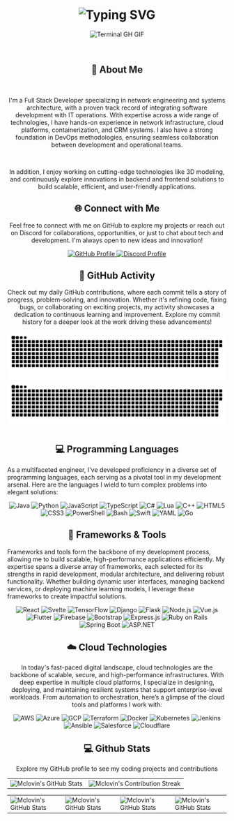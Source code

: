 
<div align="center">
    <h1><img src="https://readme-typing-svg.herokuapp.com?font=Jetbrains+mono&size=40&duration=3000&color=33FF33&center=true&vCenter=true&width=435&lines=Hey..+I'm+Mclovin;This+is..;..my+Github..;" alt="Typing SVG"/></h1>
    <p><img src="termina-gh.gif" alt="Terminal GH GIF" /></p>
</div>

<div align="center">
    <h2>🚀 About Me</h2>
    <p>I'm a Full Stack Developer specializing in network engineering and systems architecture, with a proven track record of integrating software development with IT operations. With expertise across a wide range of technologies, I have hands-on experience in network infrastructure, cloud platforms, containerization, and CRM systems. I also have a strong foundation in DevOps methodologies, ensuring seamless collaboration between development and operational teams.</p>
    <p>In addition, I enjoy working on cutting-edge technologies like 3D modeling, and continuously explore innovations in backend and frontend solutions to build scalable, efficient, and user-friendly applications.</p>
</div>

<div align="center">
<h2 align="center" class="section-heading">🌐 Connect with Me</h2>
<p>Feel free to connect with me on GitHub to explore my projects or reach out on Discord for collaborations, opportunities, or just to chat about tech and development. I'm always open to new ideas and innovation!</p>
<div align="center">
  <a href="https://github.com/mclovinit101" target="_blank">
    <img src="https://img.shields.io/badge/GitHub-mclovinit101-181717?style=for-the-badge&logo=github&logoColor=white" alt="GitHub Profile"/>
  </a>
  <a href="https://discordapp.com/users/mclovinit101" target="_blank">
    <img src="https://img.shields.io/badge/Discord-mclovinit101-7289DA?style=for-the-badge&logo=discord&logoColor=white" alt="Discord Profile"/>
  </a>
</div>
</div>

<div align="center">
  <h2>🚀 GitHub Activity</h2>
  <p>Check out my daily GitHub contributions, where each commit tells a story of progress, problem-solving, and innovation. Whether it's refining code, fixing bugs, or collaborating on exciting projects, my activity showcases a dedication to continuous learning and improvement. Explore my commit history for a deeper look at the work driving these advancements!</p>
  <img src="https://raw.githubusercontent.com/McLovinIt101/McLovinIt101/output/github-contribution-grid-snake-dark.svg#gh-dark-mode-only" alt="GitHub Contribution Grid Snake Animation Dark Mode"/>
  <img src="https://raw.githubusercontent.com/McLovinIt101/McLovinIt101/output/github-contribution-grid-snake.svg#gh-light-mode-only" alt="GitHub Contribution Grid Snake Animation Light Mode"/>
</div>

<h2 align="center" class="section-heading">💻 Programming Languages</h2>
<p>As a multifaceted engineer, I've developed proficiency in a diverse set of programming languages, each serving as a pivotal tool in my development arsenal. Here are the languages I wield to turn complex problems into elegant solutions:</p>
<div align="center">
  <img src="https://img.shields.io/badge/Java-007396?style=for-the-badge&logo=java&logoColor=white" alt="Java" />
  <img src="https://img.shields.io/badge/Python-3776AB?style=for-the-badge&logo=python&logoColor=white" alt="Python"/>
  <img src="https://img.shields.io/badge/JavaScript-F7DF1E?style=for-the-badge&logo=javascript&logoColor=black" alt="JavaScript"/>
  <img src="https://img.shields.io/badge/TypeScript-3178C6?style=for-the-badge&logo=typescript&logoColor=white" alt="TypeScript"/>
  <img src="https://img.shields.io/badge/C%23-239120?style=for-the-badge&logo=c-sharp&logoColor=white" alt="C#"/>
  <img src="https://img.shields.io/badge/Lua-2C2D72?style=for-the-badge&logo=lua&logoColor=white" alt="Lua"/>
  <img src="https://img.shields.io/badge/C++-00599C?style=for-the-badge&logo=cplusplus&logoColor=white" alt="C++"/>
  <img src="https://img.shields.io/badge/HTML5-E34F26?style=for-the-badge&logo=html5&logoColor=white" alt="HTML5"/>
  <img src="https://img.shields.io/badge/CSS3-1572B6?style=for-the-badge&logo=css3&logoColor=white" alt="CSS3"/>
  <img src="https://img.shields.io/badge/PowerShell-5391FE?style=for-the-badge&logo=powershell&logoColor=white" alt="PowerShell"/>
  <img src="https://img.shields.io/badge/Bash-4EAA25?style=for-the-badge&logo=gnu-bash&logoColor=white" alt="Bash"/>
  <img src="https://img.shields.io/badge/Swift-FA7343?style=for-the-badge&logo=swift&logoColor=white" alt="Swift"/>
  <img src="https://img.shields.io/badge/YAML-0A0A0A?style=for-the-badge" alt="YAML"/>
  <img src="https://img.shields.io/badge/Go-00ADD8?style=for-the-badge&logo=go&logoColor=white" alt="Go"/>
</div>

<h2 align="center" class="section-heading">🔧 Frameworks & Tools</h2>
<p>Frameworks and tools form the backbone of my development process, allowing me to build scalable, high-performance applications efficiently. My expertise spans a diverse array of frameworks, each selected for its strengths in rapid development, modular architecture, and delivering robust functionality. Whether building dynamic user interfaces, managing backend services, or deploying machine learning models, I leverage these frameworks to create impactful solutions.</p>
<div align="center">
  <img src="https://img.shields.io/badge/React-20232A?style=for-the-badge&logo=react&logoColor=61DAFB" alt="React"/>
  <img src="https://img.shields.io/badge/Svelte-FF3E00?style=for-the-badge&logo=svelte&logoColor=white" alt="Svelte"/>
  <img src="https://img.shields.io/badge/TensorFlow-FF6F00?style=for-the-badge&logo=tensorflow&logoColor=white" alt="TensorFlow"/>
  <img src="https://img.shields.io/badge/Django-092E20?style=for-the-badge&logo=django&logoColor=green" alt="Django"/>
  <img src="https://img.shields.io/badge/Flask-000000?style=for-the-badge&logo=flask&logoColor=white" alt="Flask"/>
  <img src="https://img.shields.io/badge/Node.js-339933?style=for-the-badge&logo=nodedotjs&logoColor=white" alt="Node.js"/>
  <img src="https://img.shields.io/badge/Vue.js-4FC08D?style=for-the-badge&logo=vuedotjs&logoColor=white" alt="Vue.js"/>
  <img src="https://img.shields.io/badge/Flutter-02569B?style=for-the-badge&logo=flutter&logoColor=white" alt="Flutter"/> 
  <img src="https://img.shields.io/badge/Firebase-FFCA28?style=for-the-badge&logo=firebase&logoColor=white" alt="Firebase"/>
  <img src="https://img.shields.io/badge/Bootstrap-7952B3?style=for-the-badge&logo=bootstrap&logoColor=white" alt="Bootstrap"/>
  <img src="https://img.shields.io/badge/Express.js-000000?style=for-the-badge&logo=express&logoColor=white" alt="Express.js"/>
  <img src="https://img.shields.io/badge/Ruby%20on%20Rails-CC0000?style=for-the-badge&logo=rubyonrails&logoColor=white" alt="Ruby on Rails"/>
  <img src="https://img.shields.io/badge/Spring%20Boot-6DB33F?style=for-the-badge&logo=springboot&logoColor=white" alt="Spring Boot"/>
  <img src="https://img.shields.io/badge/ASP.NET-512BD4?style=for-the-badge&logo=dotnet&logoColor=white" alt="ASP.NET"/>
</div>

<div align="center">
  <h2 align="center" class="section-heading">☁️ Cloud Technologies</h2>
  <p>In today's fast-paced digital landscape, cloud technologies are the backbone of scalable, secure, and high-performance infrastructures. With deep expertise in multiple cloud platforms, I specialize in designing, deploying, and maintaining resilient systems that support enterprise-level workloads. From automation to orchestration, here’s a glimpse of the cloud tools and platforms I work with:</p>
  <div align="center">
    <img src="https://img.shields.io/badge/AWS-FF9900?style=for-the-badge&logo=amazonaws&logoColor=white" alt="AWS" />
    <img src="https://img.shields.io/badge/Azure-0089D6?style=for-the-badge&logo=microsoftazure&logoColor=white" alt="Azure"/>
    <img src="https://img.shields.io/badge/GCP-4285F4?style=for-the-badge&logo=googlecloud&logoColor=white" alt="GCP"/>
    <img src="https://img.shields.io/badge/Terraform-623CE4?style=for-the-badge&logo=terraform&logoColor=white" alt="Terraform"/>
    <img src="https://img.shields.io/badge/Docker-2496ED?style=for-the-badge&logo=docker&logoColor=white" alt="Docker"/>
    <img src="https://img.shields.io/badge/Kubernetes-326CE5?style=for-the-badge&logo=kubernetes&logoColor=white" alt="Kubernetes"/>
    <img src="https://img.shields.io/badge/Jenkins-D24939?style=for-the-badge&logo=jenkins&logoColor=white" alt="Jenkins"/>
    <img src="https://img.shields.io/badge/Ansible-EE0000?style=for-the-badge&logo=ansible&logoColor=white" alt="Ansible"/>
    <img src="https://img.shields.io/badge/Salesforce-00A1E0?style=for-the-badge&logo=salesforce&logoColor=white" alt="Salesforce"/>
    <img src="https://img.shields.io/badge/Cloudflare-F38020?style=for-the-badge&logo=cloudflare&logoColor=white" alt="Cloudflare"/>
  </div>
</div>

<div align="center">
<h2 align="center" class="section-heading"> 💻 Github Stats</h2>
<p>Explore my GitHub profile to see my coding projects and contributions</p>
 <table align="center" width="100%" height="100%" >
    <tr>
       <td><img style="border: none;" src="https://github-profile-summary-cards.vercel.app/api/cards/profile-details?username=McLovinIt101&theme=github_dark" alt="Mclovin's GitHub Stats"/></td>   
       <td><img style="border: none;" src="https://github-readme-streak-stats.herokuapp.com/?user=McLovinIt101&theme=merko" alt="Mclovin's Contribution Streak"/></td>
    </tr>
 </table>

 <table align="center" width="100%" height="100%" >
    <tr>
        <td><img style="border: none;" src="https://github-profile-summary-cards.vercel.app/api/cards/stats?username=McLovinIt101&theme=github_dark" alt="Mclovin's GitHub Stats"/></td>
        <td><img style="border: none;" src="https://github-profile-summary-cards.vercel.app/api/cards/productive-time?username=McLovinIt101&theme=github_dark&utcOffset=10" alt="Mclovin's GitHub Stats"/>
        <td><img style="border: none;" src="https://github-profile-summary-cards.vercel.app/api/cards/repos-per-language?username=McLovinIt101&theme=github_dark" alt="Mclovin's GitHub Stats"/></td>
        <td><img style="border: none;" src="https://github-profile-summary-cards.vercel.app/api/cards/most-commit-language?username=McLovinIt101&theme=github_dark" alt="Mclovin's GitHub Stats"/></td>
    </tr>
 </table>
</div>
